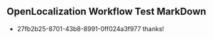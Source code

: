 ## OpenLocalization Workflow Test MarkDown
* 27fb2b25-8701-43b8-8991-0ff024a3f977 thanks!

<!--HONumber=Feb17_HO2-->


